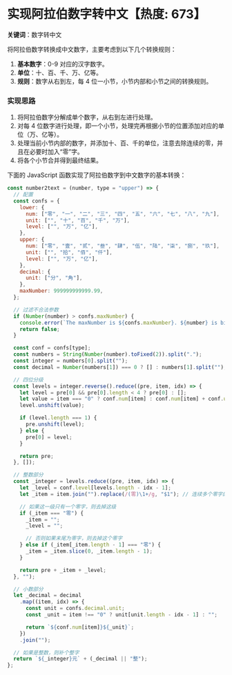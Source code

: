 # 实现阿拉伯数字转中文【热度: 673】

**关键词**：数字转中文

将阿拉伯数字转换成中文数字，主要考虑到以下几个转换规则：

1. **基本数字**：0-9 对应的汉字数字。
2. **单位**：十、百、千、万、亿等。
3. **规则**：数字从右到左，每 4 位一小节，小节内部和小节之间的转换规则。

### 实现思路

1. 将阿拉伯数字分解成单个数字，从右到左进行处理。
2. 对每 4 位数字进行处理，即一个小节，处理完再根据小节的位置添加对应的单位（万、亿等）。
3. 处理当前小节内部的数字，并添加十、百、千的单位，注意去除连续的零，并且在必要时加入“零”字。
4. 将各个小节合并得到最终结果。

下面的 JavaScript 函数实现了阿拉伯数字到中文数字的基本转换：

```js
const number2text = (number, type = "upper") => {
  // 配置
  const confs = {
    lower: {
      num: ["零", "一", "二", "三", "四", "五", "六", "七", "八", "九"],
      unit: ["", "十", "百", "千", "万"],
      level: ["", "万", "亿"],
    },
    upper: {
      num: ["零", "壹", "贰", "叁", "肆", "伍", "陆", "柒", "捌", "玖"],
      unit: ["", "拾", "佰", "仟"],
      level: ["", "万", "亿"],
    },
    decimal: {
      unit: ["分", "角"],
    },
    maxNumber: 999999999999.99,
  };

  // 过滤不合法参数
  if (Number(number) > confs.maxNumber) {
    console.error(`The maxNumber is ${confs.maxNumber}. ${number} is bigger than it!`);
    return false;
  }

  const conf = confs[type];
  const numbers = String(Number(number).toFixed(2)).split(".");
  const integer = numbers[0].split("");
  const decimal = Number(numbers[1]) === 0 ? [] : numbers[1].split("");

  // 四位分级
  const levels = integer.reverse().reduce((pre, item, idx) => {
    let level = pre[0] && pre[0].length < 4 ? pre[0] : [];
    let value = item === "0" ? conf.num[item] : conf.num[item] + conf.unit[idx % 4];
    level.unshift(value);

    if (level.length === 1) {
      pre.unshift(level);
    } else {
      pre[0] = level;
    }

    return pre;
  }, []);

  // 整数部分
  const _integer = levels.reduce((pre, item, idx) => {
    let _level = conf.level[levels.length - idx - 1];
    let _item = item.join("").replace(/(零)\1+/g, "$1"); // 连续多个零字的部分设置为单个零字

    // 如果这一级只有一个零字，则去掉这级
    if (_item === "零") {
      _item = "";
      _level = "";

      // 否则如果末尾为零字，则去掉这个零字
    } else if (_item[_item.length - 1] === "零") {
      _item = _item.slice(0, _item.length - 1);
    }

    return pre + _item + _level;
  }, "");

  // 小数部分
  let _decimal = decimal
    .map((item, idx) => {
      const unit = confs.decimal.unit;
      const _unit = item !== "0" ? unit[unit.length - idx - 1] : "";

      return `${conf.num[item]}${_unit}`;
    })
    .join("");

  // 如果是整数，则补个整字
  return `${_integer}元` + (_decimal || "整");
};
```